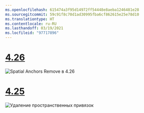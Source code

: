 ```yaml
---
ms.openlocfilehash: 615474a3f95d14972ff54448e8aeba1246481e28
ms.sourcegitcommit: 59c91f8c70d1ad30995fba6cf862615e25e78d10
ms.translationtype: HT
ms.contentlocale: ru-RU
ms.lasthandoff: 03/19/2021
ms.locfileid: "97717896"
---
```

# <a name="426"></a>[4.26](#tab/426)

![Spatial Anchors Remove в 4.26](../images/local-spatial-anchors-img-04.png)

# <a name="425"></a>[4.25](#tab/425)

![Удаление пространственных привязок](../images/unreal-spatialanchors-remove.PNG)

